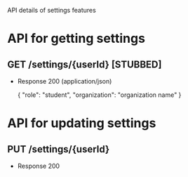 API details of settings features

# API for getting settings
## GET /settings/{userId} [STUBBED]
+ Response 200 (application/json)

    {
      "role": "student",
      "organization": "organization name"
    }

# API for updating settings
## PUT /settings/{userId}  
+ Response 200
